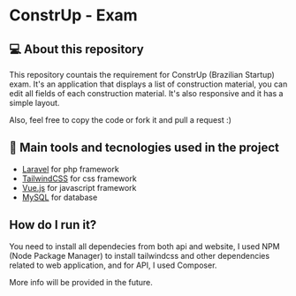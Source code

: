 # ConstrUp - Exam

## 💻 About this repository

This repository countais the requirement for ConstrUp (Brazilian Startup) exam.
It's an application that displays a list of construction material, you can edit all fields of each construction material.
It's also responsive and it has a simple layout.

Also, feel free to copy the code or fork it and pull a request :)

## 🔧 Main tools and tecnologies used in the project

- [Laravel](https://laravel.com/) for php framework
- [TailwindCSS](http://tailwindcss.com/) for css framework
- [Vue.js](https://vuejs.org/) for javascript framework
- [MySQL](https://www.mysql.com/) for database

## How do I run it?

You need to install all dependecies from both api and website, I used NPM (Node Package Manager) to install tailwindcss and other dependencies related to web application, and for API, I used Composer.

More info will be provided in the future.
